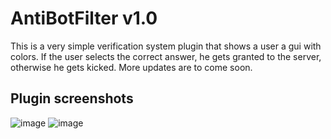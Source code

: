 
# AntiBotFilter v1.0

This is a very simple verification system plugin that shows a user a gui with colors. If the user selects the correct answer, he gets granted to the server, otherwise he gets kicked. More updates are to come soon.

## Plugin screenshots

![image](https://user-images.githubusercontent.com/55412636/142719687-219e5cc6-16df-455b-bb08-dcd595933bb2.png)
![image](https://user-images.githubusercontent.com/55412636/142778711-23d5dbca-dfca-45ca-b194-7f00e0fcfd25.png)

